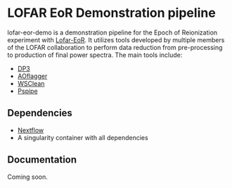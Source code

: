 LOFAR EoR Demonstration pipeline
========================================================

lofar-eor-demo is a demonstration pipeline for the Epoch of Reionization experiment with [Lofar-EoR](http://www.lofar.org/astronomy/eor-ksp/epoch-reionization.html). It utilizes tools developed by multiple members of the LOFAR collaboration to perform data reduction from pre-processing to production of final power spectra. The main tools include:

- [DP3](https://github.com/lofar-astron/DP3)
- [AOflagger](https://sourceforge.net/p/aoflagger/wiki/Home/)
- [WSClean](https://sourceforge.net/p/wsclean/wiki/Home/)
- [Pspipe](https://gitlab.com/flomertens/pspipe)

Dependencies
------------

- [Nextflow](https://www.nextflow.io/docs/latest/index.html)
- A singularity container with all dependencies


Documentation
--------------

Coming soon.
